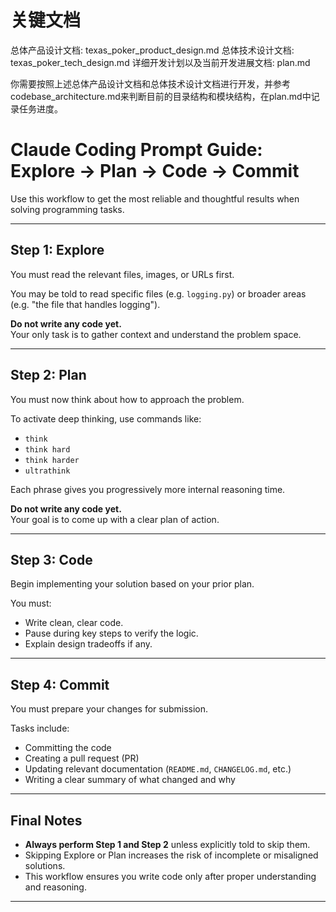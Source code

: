 # 关键文档
总体产品设计文档: texas_poker_product_design.md
总体技术设计文档: texas_poker_tech_design.md
详细开发计划以及当前开发进展文档: plan.md

你需要按照上述总体产品设计文档和总体技术设计文档进行开发，并参考codebase_architecture.md来判断目前的目录结构和模块结构，在plan.md中记录任务进度。


# Claude Coding Prompt Guide: Explore -> Plan -> Code -> Commit

Use this workflow to get the most reliable and thoughtful results when solving programming tasks.

---

## Step 1: Explore

You must read the relevant files, images, or URLs first.

You may be told to read specific files (e.g. `logging.py`) or broader areas (e.g. "the file that handles logging").

**Do not write any code yet.**  
Your only task is to gather context and understand the problem space.

---

## Step 2: Plan

You must now think about how to approach the problem.

To activate deep thinking, use commands like:
- `think`
- `think hard`
- `think harder`
- `ultrathink`

Each phrase gives you progressively more internal reasoning time.

**Do not write any code yet.**  
Your goal is to come up with a clear plan of action.

---

## Step 3: Code

Begin implementing your solution based on your prior plan.

You must:
- Write clean, clear code.
- Pause during key steps to verify the logic.
- Explain design tradeoffs if any.

---

## Step 4: Commit

You must prepare your changes for submission.

Tasks include:
- Committing the code
- Creating a pull request (PR)
- Updating relevant documentation (`README.md`, `CHANGELOG.md`, etc.)
- Writing a clear summary of what changed and why


---

## Final Notes

- **Always perform Step 1 and Step 2** unless explicitly told to skip them.
- Skipping Explore or Plan increases the risk of incomplete or misaligned solutions.
- This workflow ensures you write code only after proper understanding and reasoning.

---